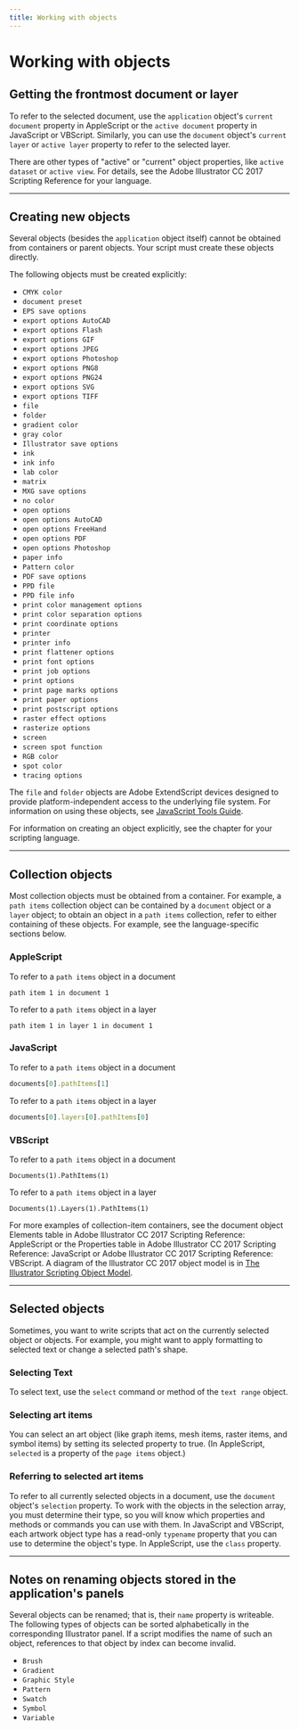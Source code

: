 ```yaml
---
title: Working with objects
---
```

# Working with objects

## Getting the frontmost document or layer

To refer to the selected document, use the `application` object's `current document` property in AppleScript or the `active document` property in JavaScript or VBScript. Similarly, you can use the `document` object's `current layer` or `active layer` property to refer to the selected layer.

There are other types of "active" or "current" object properties, like `active dataset` or `active view`. For details, see the Adobe lllustrator CC 2017 Scripting Reference for your language.

---

## Creating new objects

Several objects (besides the `application` object itself) cannot be obtained from containers or parent objects. Your script must create these objects directly.

The following objects must be created explicitly:

- `CMYK color`
- `document preset`
- `EPS save options`
- `export options AutoCAD`
- `export options Flash`
- `export options GIF`
- `export options JPEG`
- `export options Photoshop`
- `export options PNG8`
- `export options PNG24`
- `export options SVG`
- `export options TIFF`
- `file`
- `folder`
- `gradient color`
- `gray color`
- `Illustrator save options`
- `ink`
- `ink info`
- `lab color`
- `matrix`
- `MXG save options`
- `no color`
- `open options`
- `open options AutoCAD`
- `open options FreeHand`
- `open options PDF`
- `open options Photoshop`
- `paper info`
- `Pattern color`
- `PDF save options`
- `PPD file`
- `PPD file info`
- `print color management options`
- `print color separation options`
- `print coordinate options`
- `printer`
- `printer info`
- `print flattener options`
- `print font options`
- `print job options`
- `print options`
- `print page marks options`
- `print paper options`
- `print postscript options`
- `raster effect options`
- `rasterize options`
- `screen`
- `screen spot function`
- `RGB color`
- `spot color`
- `tracing options`

The `file` and `folder` objects are Adobe ExtendScript devices designed to provide platform-independent access to the underlying file system. For information on using these objects, see [JavaScript Tools Guide](https://extendscript.docsforadobe.dev/).

For information on creating an object explicitly, see the chapter for your scripting language.

---

## Collection objects

Most collection objects must be obtained from a container. For example, a `path items` collection object can be contained by a `document` object or a `layer` object; to obtain an object in a `path items` collection, refer to either containing of these objects. For example, see the language-specific sections below.

### AppleScript

To refer to a `path items` object in a document

```applescript
path item 1 in document 1
```

To refer to a `path items` object in a layer

```applescript
path item 1 in layer 1 in document 1
```

### JavaScript

To refer to a `path items` object in a document

```javascript
documents[0].pathItems[1]
```

To refer to a `path items` object in a layer

```javascript
documents[0].layers[0].pathItems[0]
```

### VBScript

To refer to a `path items` object in a document

```vbscript
Documents(1).PathItems(1)
```

To refer to a `path items` object in a layer

```vbscript
Documents(1).Layers(1).PathItems(1)
```

For more examples of collection-item containers, see the document object Elements table in Adobe lllustrator CC 2017 Scripting Reference: AppleScript or the Properties table in Adobe lllustrator CC 2017 Scripting Reference: JavaScript or Adobe lllustrator CC 2017 Scripting Reference: VBScript. A diagram of the lllustrator CC 2017 object model is in [The Illustrator Scripting Object Model](../../objectmodel/objectModel).

---

## Selected objects

Sometimes, you want to write scripts that act on the currently selected object or objects. For example, you might want to apply formatting to selected text or change a selected path's shape.

### Selecting Text

To select text, use the `select` command or method of the `text range` object.

### Selecting art items

You can select an art object (like graph items, mesh items, raster items, and symbol items) by setting its selected property to true. (In AppleScript, `selected` is a property of the `page items` object.)

### Referring to selected art items

To refer to all currently selected objects in a document, use the `document` object's `selection` property. To work with the objects in the selection array, you must determine their type, so you will know which properties and methods or commands you can use with them. In JavaScript and VBScript, each artwork object type has a read-only `typename` property that you can use to determine the object's type. In
AppleScript, use the `class` property.

---

## Notes on renaming objects stored in the application's panels

Several objects can be renamed; that is, their `name` property is writeable. The following types of objects can be sorted alphabetically in the corresponding Illustrator panel. If a script modifies the name of such an object, references to that object by index can become invalid.

- `Brush`
- `Gradient`
- `Graphic Style`
- `Pattern`
- `Swatch`
- `Symbol`
- `Variable`
